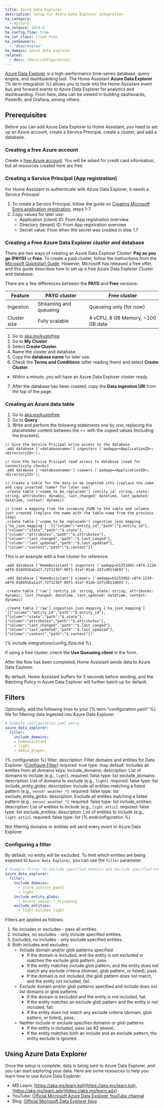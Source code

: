 ```yaml
---
title: Azure Data Explorer
description: Setup for Azure Data Explorer integration
ha_category:
  - History
ha_release: 2024.6
ha_config_flow: true
ha_iot_class: Cloud Push
ha_codeowners:
  - '@kaareseras'
ha_domain: azure_data_explorer
related:
  - docs: /docs/configuration/
---
```

[Azure Data Explorer](https://azure.microsoft.com/en-us/services/data-explorer/) is a high-performance time-series database, query engine, and dashboarding tool. The Home Assistant **Azure Data Explorer** {% term integration %} allows you to hook into the Home Assistant event bus and forward events to Azure Data Explorer for analytics and dashboarding. From here, data can be viewed in building dashboards, PowerBi, and Grafana, among others.

## Prerequisites

Before you can add Azure Data Explorer to Home Assistant, you need to set up an Azure account, create a Service Principal, create a cluster, and add a database.

### Creating a free Azure account

Create a [free Azure account](https://azure.microsoft.com/). You will be asked for credit card information, but all resources created here are free.

### Creating a Service Principal (App registration)

For Home Assistant to authenticate with Azure Data Explorer, it needs a *Service Principal*.
1. To create a Service Principal, follow the guide on [Creating Microsoft Entra application registration](https://docs.microsoft.com/en-us/azure/data-explorer/provision-azure-ad-app), steps 1-7.
2. Copy values for later use:
   - Application (client) ID: From App registration overview
   - Directory (tenant) ID: From App registration overview
   - Secret value: From when the secret was created in step 1.7

### Creating a Free Azure Data Explorer cluster and database

There are two ways of creating an Azure Data Explorer Cluster: **Pay as you go (PAYG)** or **Free**.
To create a paid cluster, follow the instructions from the [Microsoft Quickstart Guide](https://docs.microsoft.com/en-us/azure/data-explorer/create-cluster-database-portal). 
However, Microsoft has released a free offer, and this guide describes how to set up a free Azure Data Explorer Cluster and database:

There are a few differences between the **PAYG** and **Free** versions:

| Feature         | PAYG cluster           | Free cluster                    |
| --------------- | ---------------------- | ------------------------------- |
| Ingestion       | Streaming and queueing | Queueing only (for now)         |
| Cluster size    | Fully scalable         | 4 vCPU, 8 GB Memory, ~100 GB data |

1. Go to [aka.ms/kustofree](https://aka.ms/kustofree).
2. Go to **My Cluster**.
3. Select **Create Cluster**.
4. Name the cluster and database.
5. Copy the **database name** for later use.
6. Check the **Terms and Conditions** (after reading them) and select **Create Cluster**.
  - Within a minute, you will have an Azure Data Explorer cluster ready.
7. After the database has been created, copy the **Data ingestion URI** from the top of the page.

### Creating an Azure data table

1. Go to [aka.ms/kustofree](https://aka.ms/kustofree).
2. Go to **Query**.
3. Write and perform the following statements one by one, replacing the placeholder content between the <> with the copied values (including the brackets).

```KQL
// Give the Service Pricipal write access to the database
.add database ['<databasename>'] ingestors ('aadapp=<ApplicationID>;<DirectoryID>');

// Give the Service Pricipal read access to database (used for connectivity checks) 
.add database ['<databasename>'] viewers ('aadapp=<ApplicationID>;<DirectoryID>');

// Create a table for the data to be ingested into (replace the name and copy inserted *name* for later use)
.create table ['<name_to_be_replaced>'] (entity_id: string, state: string, attributes: dynamic, last_changed: datetime, last_updated: datetime, context: dynamic)

// Creat a mapping from the incoming JSON to the table and columns just created (replace the name with the table name from the previous step)
.create table ['<name_to_be_replaced>'] ingestion json mapping ['ha_json_mapping'] '[{"column":"entity_id","path":"$.entity_id"},{"column":"state","path":"$.state"},{"column":"attributes","path":"$.attributes"},{"column":"last_changed","path":"$.last_canged"},{"column":"last_updated","path":"$.last_updated"},{"column":"context","path":"$.context"}]'
```

This is an example with a free cluster for reference:

```KQL
.add database ['HomeAssistant'] ingestors ('aadapp=b5253d02-c8f4-1234-a0f0-818491ba2a1f;72f123bf-86f1-41af-91ab-2d7cd011db93');

.add database ['HomeAssistant'] viewers ('aadapp=b5253d02-c8f4-1234-a0f0-818491ba2a1f;72f123bf-86f1-41af-91ab-2d7cd011db93');

.create table ['raw'] (entity_id: string, state: string, attributes: dynamic, last_changed: datetime, last_updated: datetime, context: dynamic)

.create table ['raw'] ingestion json mapping ['ha_json_mapping'] '[{"column":"entity_id","path":"$.entity_id"},{"column":"state","path":"$.state"},{"column":"attributes","path":"$.attributes"},{"column":"last_changed","path":"$.last_canged"},{"column":"last_updated","path":"$.last_updated"},{"column":"context","path":"$.context"}]'
```



{% include integrations/config_flow.md %}

If using a free cluster, check the **Use Queueing client** in the form.

After the flow has been completed, Home Assistant sends data to Azure Data Explorer. 

By default, Home Assistant buffers for 5 seconds before sending, and the Batching Policy in Azure Data Explorer will further batch up for default.

## Filters

Optionally, add the following lines to your {% term "configuration.yaml" %} file for filtering data ingested into Azure Data Explorer:

```yaml
# Example configuration.yaml entry
azure_data_explorer:
  filter:
    include_domains:
    - homeassistant
    - light
    - media_player
```

{% configuration %}
filter:
  description: Filter domains and entities for Data Explorer. ([Configure Filter](#configure-filter))
  required: true
  type: map
  default: Includes all entities from all domains
  keys:
    include_domains:
      description: List of domains to include (e.g., `light`).
      required: false
      type: list
    exclude_domains:
      description: List of domains to exclude (e.g., `light`).
      required: false
      type: list
    include_entity_globs:
      description: Include all entities matching a listed pattern (e.g., `sensor.weather_*`).
      required: false
      type: list
    exclude_entity_globs:
      description: Exclude all entities matching a listed pattern (e.g., `sensor.weather_*`).
      required: false
      type: list
    include_entities:
      description: List of entities to include (e.g., `light.attic`).
      required: false
      type: list
    exclude_entities:
      description: List of entities to include (e.g., `light.attic`).
      required: false
      type: list
{% endconfiguration %}

<div class='note warning'>
Not filtering domains or entities will send every event to Azure Data Explorer.
</div>


### Configuring a filter

By default, no entity will be excluded. To limit which entities are being exposed to `Azure Data Explorer`, you can use the `filter` parameter.

```yaml
# Example filter to include specified domains and exclude specified entities
azure_data_explorer:
  filter:
    include_domains:
      - alarm_control_panel
      - light
    include_entity_globs:
      - binary_sensor.*_occupancy
    exclude_entities:
      - light.kitchen_light
```

Filters are applied as follows:

1. No includes or excludes - pass all entities.
2. Includes, no excludes - only include specified entities.
3. Excludes, no includes - only exclude specified entities.
4. Both includes and excludes:
   - Include domain and/or glob patterns specified:
      - If the domain is included, and the entity is not excluded or matches the exclude glob pattern, pass.
      - If the entity matches include glob pattern, and the entity does not match any exclude criteria (domain, glob pattern, or listed), pass.
      - If the domain is not included, the glob pattern does not match, and the entity not included, fail.
   - Exclude domain and/or glob patterns specified and include does not list domains or glob patterns
      - If the domain is excluded and the entity is not included, fail.
      - If the entity matches an exclude glob pattern and the entity is not included, fail.
      - If the entity does not match any exclude criteria (domain, glob pattern, or listed), pass.
   - Neither include or exclude specifies domains or glob patterns
      - If the entity is included, pass (as #2 above).
      - If the entity matches both an include and an exclude pattern, the entity exclude is ignored.


## Using Azure Data Explorer

Once the setup is complete, data is being sent to Azure Data Explorer, and you can start exploring your data.
Here are some resources to help you learn how to use Azure Data Explorer:

- MS Learn: [https://aka.ms/learn.kql](https://aka.ms/learn.kql), [https://aka.ms/learn.adx](https://aka.ms/learn.adx)
- YouTube: [Official Microsoft Azure Data Explorer YouTube channal](https://www.youtube.com/channel/UCPgPN-0DLaImaaDR_TtKR8A)
- Blog: [Official Microsoft Data Explorer blog](https://techcommunity.microsoft.com/t5/azure-data-explorer-blog/bg-p/AzureDataExplorer)
